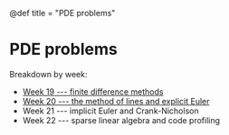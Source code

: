 @def title = "PDE problems"

# PDE problems

Breakdown by week:

* [Week 19 --- finite difference methods](finite_diff/)
* [Week 20 --- the method of lines and explicit Euler](explicit/)
* Week 21 --- implicit Euler and Crank-Nicholson
* Week 22 --- sparse linear algebra and code profiling
